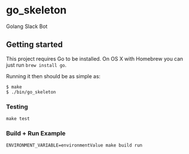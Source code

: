 # go_skeleton

Golang Slack Bot

## Getting started

This project requires Go to be installed. On OS X with Homebrew you can just run `brew install go`.

Running it then should be as simple as:

```console
$ make
$ ./bin/go_skeleton
```

### Testing

``make test``

### Build + Run Example

``ENVIRONMENT_VARIABLE=environmentValue make build run``
